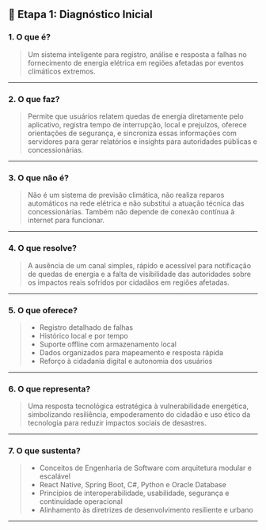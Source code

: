 ## 🔹 Etapa 1: Diagnóstico Inicial

### 1. **O que é?**

> Um sistema inteligente para registro, análise e resposta a falhas no fornecimento de energia elétrica em regiões afetadas por eventos climáticos extremos.

---

### 2. **O que faz?**

> Permite que usuários relatem quedas de energia diretamente pelo aplicativo, registra tempo de interrupção, local e prejuízos, oferece orientações de segurança, e sincroniza essas informações com servidores para gerar relatórios e insights para autoridades públicas e concessionárias.

---

### 3. **O que não é?**

> Não é um sistema de previsão climática, não realiza reparos automáticos na rede elétrica e não substitui a atuação técnica das concessionárias.
> Também não depende de conexão contínua à internet para funcionar.

---

### 4. **O que resolve?**

> A ausência de um canal simples, rápido e acessível para notificação de quedas de energia e a falta de visibilidade das autoridades sobre os impactos reais sofridos por cidadãos em regiões afetadas.

---

### 5. **O que oferece?**

> - Registro detalhado de falhas
> - Histórico local e por tempo
> - Suporte offline com armazenamento local
> - Dados organizados para mapeamento e resposta rápida
> - Reforço à cidadania digital e autonomia dos usuários

---

### 6. **O que representa?**

> Uma resposta tecnológica estratégica à vulnerabilidade energética, simbolizando resiliência, empoderamento do cidadão e uso ético da tecnologia para reduzir impactos sociais de desastres.

---

### 7. **O que sustenta?**

> - Conceitos de Engenharia de Software com arquitetura modular e escalável
> - React Native, Spring Boot, C#, Python e Oracle Database
> - Princípios de interoperabilidade, usabilidade, segurança e continuidade operacional
> - Alinhamento às diretrizes de desenvolvimento resiliente e urbano

---
